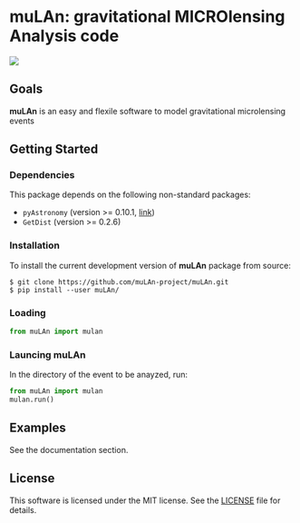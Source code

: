 muLAn: gravitational MICROlensing Analysis code
======

<a href="https://travis-ci.org/muLAn-project/muLAn"><img src="https://travis-ci.org/muLAn-project/muLAn.svg?branch=master"></a>

Goals
-----

<b>muLAn</b> is an easy and flexile software to model gravitational microlensing events

Getting Started
---------------

### Dependencies

This package depends on the following non-standard packages:

- `pyAstronomy` (version >= 0.10.1,  <a href="http://www.hs.uni-hamburg.de/DE/Ins/Per/Czesla/PyA/PyA/index.html">link</a>)
- `GetDist` (version >= 0.2.6)

### Installation

To install the current development version of <b>muLAn</b> package from source:

```
$ git clone https://github.com/muLAn-project/muLAn.git
$ pip install --user muLAn/
```

### Loading

```python
from muLAn import mulan
```

### Launcing muLAn

In the directory of the event to be anayzed, run:
```python
from muLAn import mulan
mulan.run()
```

Examples
--------

See the documentation section.

License
-------

This software is licensed under the MIT license. See the [LICENSE](LICENSE) file
for details.

